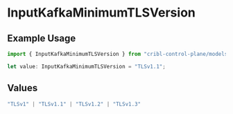 # InputKafkaMinimumTLSVersion

## Example Usage

```typescript
import { InputKafkaMinimumTLSVersion } from "cribl-control-plane/models";

let value: InputKafkaMinimumTLSVersion = "TLSv1.1";
```

## Values

```typescript
"TLSv1" | "TLSv1.1" | "TLSv1.2" | "TLSv1.3"
```